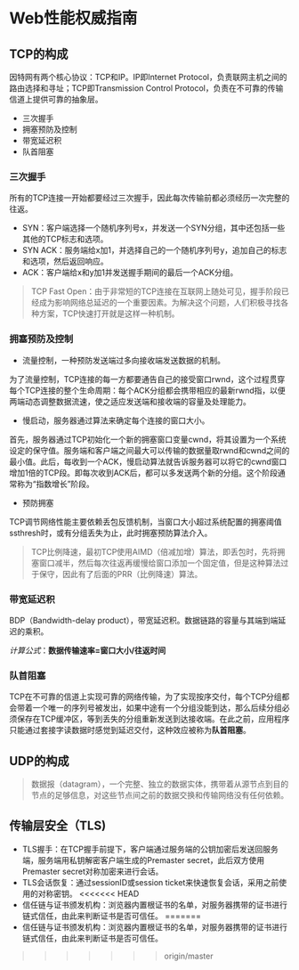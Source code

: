 # Web性能权威指南

## TCP的构成
因特网有两个核心协议：TCP和IP。IP即Internet Protocol，负责联网主机之间的路由选择和寻址；TCP即Transmission Control Protocol，负责在不可靠的传输信道上提供可靠的抽象层。

* 三次握手
* 拥塞预防及控制
* 带宽延迟积
* 队首阻塞

### 三次握手
所有的TCP连接一开始都要经过三次握手，因此每次传输前都必须经历一次完整的往返。

* SYN：客户端选择一个随机序列号x，并发送一个SYN分组，其中还包括一些其他的TCP标志和选项。
* SYN ACK：服务端给x加1，并选择自己的一个随机序列号y，追加自己的标志和选项，然后返回响应。
* ACK：客户端给x和y加1并发送握手期间的最后一个ACK分组。

> TCP Fast Open：由于非常短的TCP连接在互联网上随处可见，握手阶段已经成为影响网络总延迟的一个重要因素。为解决这个问题，人们积极寻找各种方案，TCP快速打开就是这样一种机制。

### 拥塞预防及控制
* 流量控制，一种预防发送端过多向接收端发送数据的机制。

为了流量控制，TCP连接的每一方都要通告自己的接受窗口rwnd，这个过程贯穿每个TCP连接的整个生命周期：每个ACK分组都会携带相应的最新rwnd指，以便两端动态调整数据流速，使之适应发送端和接收端的容量及处理能力。

* 慢启动，服务器通过算法来确定每个连接的窗口大小。

首先，服务器通过TCP初始化一个新的拥塞窗口变量cwnd，将其设置为一个系统设定的保守值。服务端和客户端之间最大可以传输的数据量取rwnd和cwnd之间的最小值。此后，每收到一个ACK，慢启动算法就告诉服务器可以将它的cwnd窗口增加1倍的TCP段。即每次收到ACK后，都可以多发送两个新的分组。这个阶段通常称为“指数增长”阶段。

* 预防拥塞

TCP调节网络性能主要依赖丢包反馈机制，当窗口大小超过系统配置的拥塞阈值ssthresh时，或有分组丢失为止，此时拥塞预防算法介入。

> TCP比例降速，最初TCP使用AIMD（倍减加增）算法，即丢包时，先将拥塞窗口减半，然后每次往返再缓慢给窗口添加一个固定值，但是这种算法过于保守，因此有了后面的PRR（比例降速）算法。

### 带宽延迟积
BDP（Bandwidth-delay product），带宽延迟积。数据链路的容量与其端到端延迟的乘积。

*计算公式*：**数据传输速率=窗口大小/往返时间**

### 队首阻塞

TCP在不可靠的信道上实现可靠的网络传输，为了实现按序交付，每个TCP分组都会带着一个唯一的序列号被发出，如果中途有一个分组没能到达，那么后续分组必须保存在TCP缓冲区，等到丢失的分组重新发送到达接收端。在此之前，应用程序只能通过套接字读数据时感觉到延迟交付，这种效应被称为**队首阻塞**。


## UDP的构成

> 数据报（datagram），一个完整、独立的数据实体，携带着从源节点到目的节点的足够信息，对这些节点间之前的数据交换和传输网络没有任何依赖。

## 传输层安全（TLS)

* TLS握手：在TCP握手前提下，客户端通过服务端的公钥加密后发送回服务端，服务端用私钥解密客户端生成的Premaster secret，此后双方使用Premaster secret对称加密来进行会话。
* TLS会话恢复：通过sessionID或session ticket来快速恢复会话，采用之前使用的对称密钥。
<<<<<<< HEAD
* 信任链与证书颁发机构：浏览器内置根证书的名单，对服务器携带的证书进行链式信任，由此来判断证书是否可信任。
=======
* 信任链与证书颁发机构：浏览器内置根证书的名单，对服务器携带的证书进行链式信任，由此来判断证书是否可信任。








>>>>>>> origin/master
